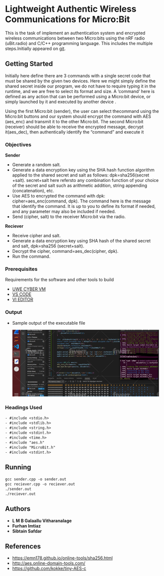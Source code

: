 # Lightweight Authentic Wireless Communications for Micro:Bit

This is the task of implement an authentication system and encrypted wireless communications
between two Micro:bits using the nRF radio (uBit.radio) and C/C++ programming language. This
includes the multiple  steps.Initially appeared on [git](https://.github.com/).

## Getting Started

Initially here  define there are 3  commands with a single secret code that must be shared by
the given two devices. Here we might simply define the shared secret inside our program, we do not
have to require typing it in the runtime, and we are free to select its format and size. A ‘command’
here is defined as any action that can be performed using a Micro:bit device, or simply launched by
it and executed by another device . 

Using the first Micro:bit (sender), the user can select thecommand using the Micro:bit buttons and 
our system should encrypt the command with AES (aes_enc) and transmit it to the other Micro:bit. The 
second Micro:bit (receiver) should be able to receive the encrypted message, decrypt it(aes_dec), then 
authentically identify the “command” and execute it


### Objectives

**Sender**
- Generate a random salt.
- Generate a data encryption key using the SHA hash function algorithm applied to the
shared secret and salt as follows: dpk=sha256(secret +salt). secret+salt here refersto any
combination function of your choice of the secret and salt such as arithmetic addition,
string appending (concatenation), etc.
- Use AES to encrypted the command with dpk: cipher=aes_enc(command, dpk). The
command here is the message that identify the command. It is up to you to define its
format if needed, and any parameter may also be included if needed.
- Send (cipher, salt) to the receiver Micro:bit via the radio.

**Reciever**
- Receive cipher  and salt.
- Generate a data encryption key using SHA hash of the shared secret and salt, dpk=sha256
 (secret+salt).
- Decrypt the cipher, command=aes_dec(cipher, dpk).
- Run the command.
	
	

### Prerequisites

Requirements for the software and other tools to build
- [UWE CYBER VM](https://www.uwe.ac.uk/study/it-services/software)
- [VS CODE ](https://code.visualstudio.com/download)
- [VI EDITOR ](https://www.example.com)


### Output

- Sample output of the executable  file

  ![image](https://github.com/ShalithaJayamal/MysqlNodeCrud/blob/a36d459e97a5d7ec3afa429713d81b7de9b8d186/e878f11d-e065-48dd-b4a7-3c6246df4c16.jpg)

### Headings Used

    - #include <stdio.h>
    - #include <stdlib.h>
    - #include <string.h>
    - #include <stdint.h>
    - #include <time.h>
    - #include "aes.h"
    - #include "MicroBit.h"
    - #include <stdint.h>

## Running
    gcc sender.cpp -o sender.out
    gcc reciever.cpp -o reciever.out
    ./sender.out
    ./reciever.out


## Authors
- **L M B Galaallu Vitharanalage** 
- **Furhan Imtiaz** 
- **Sibtain  Safdar**


## References

  - https://emn178.github.io/online-tools/sha256.html
  - http://aes.online-domain-tools.com/
  - https://github.com/kokke/tiny-AES-c

